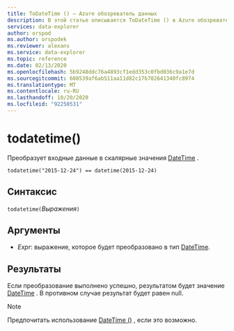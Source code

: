 ```yaml
---
title: ToDateTime () — Azure обозреватель данных
description: В этой статье описывается ToDateTime () в Azure обозреватель данных.
services: data-explorer
author: orspod
ms.author: orspodek
ms.reviewer: alexans
ms.service: data-explorer
ms.topic: reference
ms.date: 02/13/2020
ms.openlocfilehash: 5b9248ddc76a4893cf1edd353c0fbd036c9a1e7d
ms.sourcegitcommit: 608539af6ab511aa11d82c17b782641340fc8974
ms.translationtype: MT
ms.contentlocale: ru-RU
ms.lasthandoff: 10/20/2020
ms.locfileid: "92250531"
---
```

# <a name="todatetime"></a>todatetime()

Преобразует входные данные в скалярные значения [DateTime](./scalar-data-types/datetime.md) .

```kusto
todatetime("2015-12-24") == datetime(2015-12-24)
```

## <a name="syntax"></a>Синтаксис

`todatetime(`*Выражения*`)`

## <a name="arguments"></a>Аргументы

* *Expr*: выражение, которое будет преобразовано в тип [DateTime](./scalar-data-types/datetime.md).

## <a name="returns"></a>Результаты

Если преобразование выполнено успешно, результатом будет значение [DateTime](./scalar-data-types/datetime.md) .
В противном случае результат будет равен null.
 
> [!NOTE]
> Предпочитать использование [DateTime ()](./scalar-data-types/datetime.md) , если это возможно.
